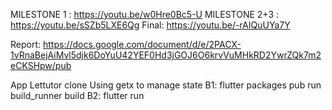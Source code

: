 MILESTONE 1   : <https://youtu.be/w0Hre0Bc5-U>
MILESTONE 2+3 : <https://youtu.be/sSZb5LXE6Qg>
Final: https://youtu.be/-rAIQuUYa7Y

Report: https://docs.google.com/document/d/e/2PACX-1vRnaBejAiMvl5djk6DoYuU42YEF0Hd3jGOJ6O6krvVuMHkRD2YwrZQk7m2eCKSHpw/pub


App Lettutor clone
Using getx to manage state
B1: flutter packages pub run build_runner build
B2: flutter run
